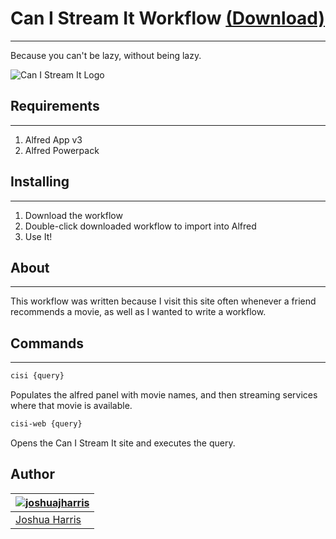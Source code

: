# Can I Stream It Workflow [(Download)](https://github.com/joshuajharris/alfred-can-i-stream-it/raw/master/alfred-can-i-stream-it.alfredworkflow)
--------------
Because you can't be lazy, without being lazy.

![Can I Stream It Logo](https://cl.ly/1i0q300M243R/Screen%20Recording%202017-03-21%20at%2012.52%20AM.gif)

## Requirements
---------------
1. Alfred App v3
2. Alfred Powerpack

## Installing
---------------
1. Download the workflow
2. Double-click downloaded workflow to import into Alfred
3. Use It!

## About
---------------
This workflow was written because I visit this site often whenever a friend recommends a movie, as well as I wanted to write a workflow.

## Commands
---------------
```bash
cisi {query}
```
Populates the alfred panel with movie names, and then streaming services where that movie is available.

```bash
cisi-web {query}
```
Opens the Can I Stream It site and executes the query.

## Author
| [![joshuajharris](https://avatars2.githubusercontent.com/u/10967744?v=3&s=120)](http://joshuajharris.com/ "Joshua Harris's Personal Website") |
|---|
| [Joshua Harris](http://joshuajharris.com/) |
